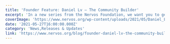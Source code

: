 ```yaml
---
title: 'Founder Feature: Daniel Lv – The Community Builder'
excerpt: 'In a new series from the Nervos Foundation, we want you to get to know our Founders and some of the key people behind the Nervos Network. There are three Founders, Kevin, Daniel and Terry, as well as '
coverImage: 'https://www.nervos.org/wp-content/uploads/2021/05/Daniel_Lv-810x456.png'
date: '2021-05-27T16:00:00.000Z'
category: 'News,Releases & Updates'
link: 'https://www.nervos.org/blog/founder-daniel-lv-the-community-builder'
---
```


